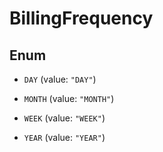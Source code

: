 

# BillingFrequency

## Enum


* `DAY` (value: `"DAY"`)

* `MONTH` (value: `"MONTH"`)

* `WEEK` (value: `"WEEK"`)

* `YEAR` (value: `"YEAR"`)



